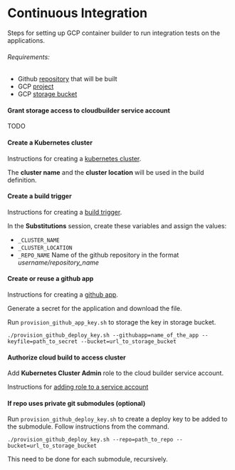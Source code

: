 # Continuous Integration

Steps for setting up GCP container builder to run integration tests on the applications.

###### Requirements:

- Github [repository](https://help.github.com/articles/create-a-repo/) that will be built
- GCP [project](https://cloud.google.com/resource-manager/docs/creating-managing-projects)
- GCP [storage bucket](https://cloud.google.com/storage/docs/creating-buckets)

#### Grant storage access to cloudbuilder service account

TODO

#### Create a Kubernetes cluster

Instructions for creating a [kubernetes cluster](https://cloud.google.com/kubernetes-engine/docs/how-to/creating-a-container-cluster).

The __cluster name__ and the __cluster location__ will be used in the build definition.


#### Create a build trigger

Instructions for creating a [build trigger](https://cloud.google.com/container-builder/docs/running-builds/automate-builds).

In the __Substitutions__ session, create these variables and assign the values:

- `_CLUSTER_NAME`
- `_CLUSTER_LOCATION` 
- `_REPO_NAME` Name of the github repository in the format _username/repository_name_

#### Create or reuse a github app

Instructions for creating a [github app](https://developer.github.com/apps/building-github-apps/creating-a-github-app/).

Generate a secret for the application and download the file.

Run `provision_github_app_key.sh` to storage the key in storage bucket.

`./provision_github_deploy_key.sh --githubapp=name_of_the_app --keyfile=path_to_secret --bucket=url_to_storage_bucket`

#### Authorize cloud build to access cluster

Add __Kubernetes Cluster Admin__ role to the cloud builder service account.

Instructions for [adding role to a service
account](https://cloud.google.com/iam/docs/granting-roles-to-service-accounts)

#### If repo uses private git submodules (optional)

Run `provision_github_deploy_key.sh` to create a deploy key to be added to the submodule. Follow instructions from the command.

`./provision_github_deploy_key.sh --repo=path_to_repo --bucket=url_to_storage_bucket`

This need to be done for each submodule, recursively.
